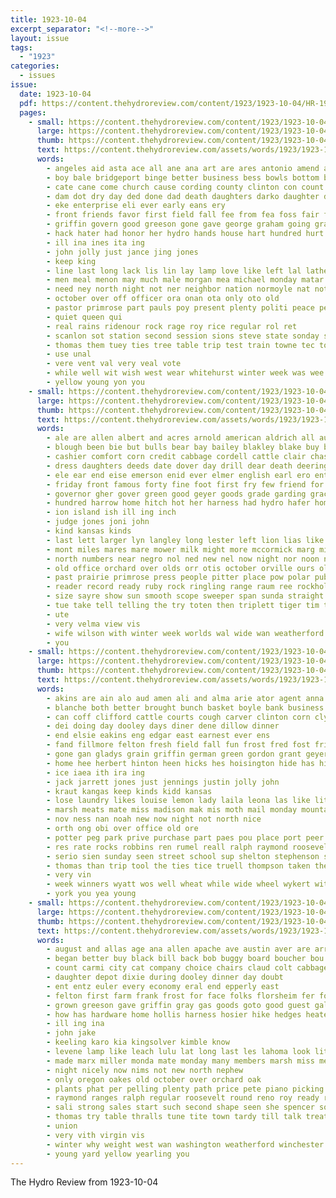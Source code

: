 ```yaml
---
title: 1923-10-04
excerpt_separator: "<!--more-->"
layout: issue
tags:
  - "1923"
categories:
  - issues
issue:
  date: 1923-10-04
  pdf: https://content.thehydroreview.com/content/1923/1923-10-04/HR-1923-10-04.pdf
  pages:
    - small: https://content.thehydroreview.com/content/1923/1923-10-04/small/HR-1923-10-04-01.jpg
      large: https://content.thehydroreview.com/content/1923/1923-10-04/large/HR-1923-10-04-01.jpg
      thumb: https://content.thehydroreview.com/content/1923/1923-10-04/thumbnails/HR-1923-10-04-01.jpg
      text: https://content.thehydroreview.com/assets/words/1923/1923-10-04/HR-1923-10-04-01.txt
      words:
        - angeles aid asta ace all ane ana art are ares antonio amend and arms addo aylor aim atti awe aud
        - boy bale bridgeport binge better business bess bowls bottom brave baby brief been born begin beats back bet bil bill best books but both bie bee belong bride buy buckmaster bis ballot big board brought bar
        - cate cane come church cause cording county clinton con count cast call courts camp cooper case cash christian class change can cater calm coats cao cream court cotton col civil
        - dam dot dry day ded done dad death daughters darko daughter down dio doing doe din daring dinner ditmore
        - eke enterprise eli ever early eans ery
        - front friends favor first field fall fee from fea foss fair fore fine for far farm free few fune fred fish fay frie fellow
        - griffin govern good greeson gone gave george graham going grand goes gin general gains gia grade
        - hack hater had honor her hydro hands house hart hundred hurt hale how hold hall hime high hon has hafer hand held hedges handy harry home him hinton
        - ill ina ines ita ing
        - john jolly just jance jing jones
        - keep king
        - line last long lack lis lin lay lamp love like left lal lather ley live laws lint lovely lout large life law little los look
        - men meal menon may much male morgan mea michael monday matar more mills mis milk most miss must morning mon mere money mile
        - need ney north night not ner neighbor nation normoyle nat notice nong new name note nee
        - october over off officer ora onan ota only oto old
        - pastor primrose part pauls poy present plenty politi peace people plan point paes paul public paper pole pal pretty pai pay per peo pet
        - quiet queen qui
        - real rains ridenour rock rage roy rice regular rol ret
        - scanlon sot station second session sions steve state sonday sun surprise strife story sam strong safe special sui ser sunday sample san sow sane service self signe see stay saturday stave shown set slow short store sai sale she start sweep shelton soon six seed sales such saving
        - thomas them tuey ties tree table trip test train towne tec ton tol than tie tue take tho thy tag tae tipton the town thurs tian turn tray
        - use unal
        - vere vent val very veal vote
        - while well wit wish west wear whitehurst winter week was wee with wage wheeler walton wife will wheat weather went wellman whit
        - yellow young yon you
    - small: https://content.thehydroreview.com/content/1923/1923-10-04/small/HR-1923-10-04-02.jpg
      large: https://content.thehydroreview.com/content/1923/1923-10-04/large/HR-1923-10-04-02.jpg
      thumb: https://content.thehydroreview.com/content/1923/1923-10-04/thumbnails/HR-1923-10-04-02.jpg
      text: https://content.thehydroreview.com/assets/words/1923/1923-10-04/HR-1923-10-04-02.txt
      words:
        - ale are allen albert and acres arnold american aldrich all aud
        - blough been bie but bulls bear bay bailey blakley blake buy binder beryl brood bales big bears brought barnum brother body ball boo business beat both burney bros brothers bridgeport bata bruce
        - cashier comfort corn credit cabbage cordell cattle clair chas center cord con case corner company cooper cedar cash city come cook coupe childs cream car caller cad collier call columbia
        - dress daughters deeds date dover day drill dear death deering during deere divis dise
        - ele ear end eise emerson enid ever elmer english earl ero ent every
        - friday front famous forty fine foot first fry few friend for ford field felton from forget farm free farrow fea faith
        - governor gher gover green good geyer goods grade garding grace gors gittings grant geraldine group gram gest gordon gage grinder grain given gray gang
        - hundred harrow home hitch hot her harness had hydro hafer homes hom holstein hempstead honorable harry hay human head him hert hancock has horse homa high herndon
        - ion island ish ill ing inch
        - judge jones joni john
        - kind kansas kinds
        - last lett larger lyn langley long lester left lion lias like lather laake leopard light large louis
        - mont miles mares mare mower milk might more mccormick marg miss man mon mer mules monday men miller mick minor most merriman maize matters mention many mayor
        - north numbers near negro nol ned new nel now night nor noon note nat
        - old office orchard over olds orr otis october orville ours oliver ort only orders
        - past prairie primrose press people pitter place pow polar public pope prosper par parcels pine part pean pro perfect power proud purchase per
        - reader record ready ruby rock ringling range raum ree rockhold ralph row regular rece richer remo real rocks rong rel rumley rigg royal
        - size sayre show sun smooth scope sweeper span sunda straight strong see son stockton she single stove snow seals steel small state shape scott safe sell seen six soon ser spencer sales sale starts side straw stuff
        - tue take tell telling the try toten then triplett tiger tim times ten truly terrible thousand too tak thomas than tooth throne
        - ute
        - very velma view vis
        - wife wilson with winter week worlds wal wide wan weatherford werk was world went will water walton weeder work weather way well while works wie wonder west
        - you
    - small: https://content.thehydroreview.com/content/1923/1923-10-04/small/HR-1923-10-04-03.jpg
      large: https://content.thehydroreview.com/content/1923/1923-10-04/large/HR-1923-10-04-03.jpg
      thumb: https://content.thehydroreview.com/content/1923/1923-10-04/thumbnails/HR-1923-10-04-03.jpg
      text: https://content.thehydroreview.com/assets/words/1923/1923-10-04/HR-1923-10-04-03.txt
      words:
        - akins are ain alo aud amen ali and alma arie ator agent anna all ater ane ang arthur ada
        - blanche both better brought bunch basket boyle bank business but brother board box boschert been bars broom bend ball byars bertha balance bandy boy barr betts bay bin
        - can coff clifford cattle courts cough carver clinton corn clyde call charles cashier comfort claud cake caller craw class city car canyon cabbage cobb carry cry
        - dei doing day dooley days diner dene dillow dinner
        - end elsie eakins eng edgar east earnest ever ens
        - fand fillmore felton fresh field fall fun frost fred fost friends few foreman for frank fair friend fern fremont fish fine faye fore first friesen friday farm fox ford from
        - gone gan gladys grain griffin german green gordon grant geyer guest greeson glenn garden grave
        - home hee herbert hinton heen hicks hes hoisington hide has hier henry hydro horr hafer hite herman honey hot hank hike hage her had head
        - ice iaea ith ira ing
        - jack jarrett jones just jennings justin jolly john
        - kraut kangas keep kinds kidd kansas
        - lose laundry likes louise lemon lady laila leona las like little losing leveque lela line lonnie look lookeba lasater
        - marsh meats mate miss madison mak mis moth mail monday mountain meda moore miles mills much morning mas mer
        - nov ness nan noah new now night not north nice
        - orth ong obi over office old ore
        - potter peg park prive purchase part paes pou place port peer pope per pound pase pas present pos pie price pons poon pipe powder pay pott person pump
        - res rate rocks robbins ren rumel reall ralph raymond roosevelt roy route rains rod ruth reber
        - serio sien sunday seen street school sup shelton stephenson start supper skull silver seeds sella scouten strong stock see sat starch saeed senger sayre sell sand spencer scarth set son special sais smith sam small soap she saturday sweet sanna sas show sale state square safe
        - thomas than trip tool the ties tice truell thompson taken then thelma ten tack tue town take treat
        - very vin
        - week winners wyatt wos well wheat while wide wheel wykert with wilbur williams was work wife wright white went watch will
        - york you yea young
    - small: https://content.thehydroreview.com/content/1923/1923-10-04/small/HR-1923-10-04-04.jpg
      large: https://content.thehydroreview.com/content/1923/1923-10-04/large/HR-1923-10-04-04.jpg
      thumb: https://content.thehydroreview.com/content/1923/1923-10-04/thumbnails/HR-1923-10-04-04.jpg
      text: https://content.thehydroreview.com/assets/words/1923/1923-10-04/HR-1923-10-04-04.txt
      words:
        - august and allas age ana allen apache ave austin aver are arrow
        - began better buy black bill back bob buggy board boucher bou bros bassler brother been boys but braid blue best bring box braly body birden bodi
        - count carmi city cat company choice chairs claud colt cabbage car cotton claude col coats cate care can clay class con chapel certain cheap chas come cyphers cook cross canyon cher custer course cooper came
        - daughter depot dixie during dooley dinner day doubt
        - ent entz euler every economy eral end epperly east
        - felton first farm frank frost for face folks florsheim fer fouch from fair friday
        - grown greeson gave griffin gray gas goods goto good guest gallon game gold gallo glad goes gilchrist grant grover given
        - how has hardware home hollis harness hosier hike hedges heater hatfield huffman hand hydro hart hafer half her hold had hil haye
        - ill ing ina
        - john jake
        - keeling karo kia kingsolver kimble know
        - levene lamp like leach lulu lat long last les lahoma look little line longs louis lowell left lay
        - made marx miller monda mate monday many members marsh miss men most mens mon miles main money morrison mill
        - night nicely now nims not new north nephew
        - only oregon oakes old october over orchard oak
        - plants phat per pelling plenty path price pete piano picking pleasant pitzer
        - raymond ranges ralph regular roosevelt round reno roy ready riggs
        - sali strong sales start such second shape seen she spencer son sunda sister sunday street square savannah stange sons stoops speed smith side soon seales sport sweet said service saye steer sell sale schaffner single stoves stock store stand scott school see sen step sun saturday student score
        - thomas try table thralls tune tite town tardy till talk treat trucks them then the ting taken thing tae
        - union
        - very vith virgin vis
        - winter why weight west wan washington weatherford winchester wil wallace weeks week wright with withers was want way well went walt will
        - young yard yellow yearling you
---
```


The Hydro Review from 1923-10-04

<!--more-->

